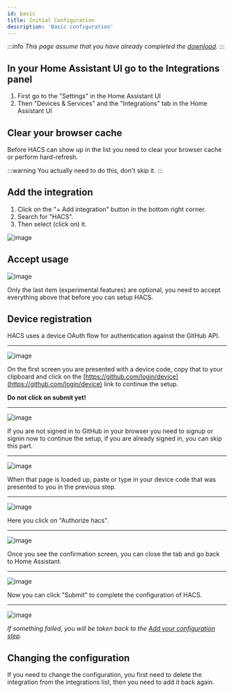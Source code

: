 ```yaml
---
id: basic
title: Initial Configuration
description: 'Basic configuration'
---
```


:::info
_This page assume that you have already completed the [download](/docs/setup/prerequisites)._
:::

## In your Home Assistant UI go to the Integrations panel

1. First go to the "Settings" in the Home Assistant UI
1. Then "Devices & Services" and the "Integrations" tab in the Home Assistant UI

## Clear your browser cache

Before HACS can show up in the list you need to clear your browser cache or perform hard-refresh.

:::warning
You actually need to do this, don't skip it.
:::

## Add the integration

1. Click on the "+ Add integration" button in the bottom right corner.
1. Search for "HACS".
1. Then select (click on) it.

![image](/img/conf3.png)

## Accept usage

![image](/img/part1.png)

Only the last item (experimental features) are optional, you need to accept everything above that before you can setup HACS.

## Device registration

HACS uses a device OAuth flow for authentication against the GitHub API.

---

![image](/img/part2.png)

On the first screen you are presented with a device code, copy that to your clipboard and click on the [https://github.com/login/device](https://github.com/login/device) link to continue the setup.

**Do not click on submit yet!**

---

![image](/img/no_account.png)

If you are not signed in to GitHub in your browser you need to signup or signin now to continue the setup, if you are already signed in, you can skip this part.

---

![image](/img/part3.png)

When that page is loaded up, paste or type in your device code that was presented to you in the previous step.

---

![image](/img/part4.png)

Here you click on "Authorize hacs".

---

![image](/img/part5.png)

Once you see the confirmation screen, you can close the tab and go back to Home Assistant.

---

![image](/img/part2.png)

Now you can click "Submit" to complete the configuration of HACS.

---

![image](/img/conf5.png)

_If something failed, you will be taken back to the [Add your configuration step](#add-your-configuration)._

## Changing the configuration

If you need to change the configuration, you first need to delete the integration from the integrations list, then you need to add it back again.
